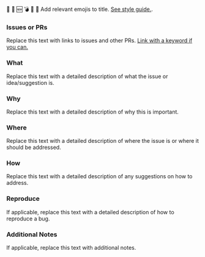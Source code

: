:memo: :lipstick: :new: :bomb: :bug: :art: Add relevant emojis to title. [See style guide.](https://github.com/jameshughes89/cs102/blob/main/CONTRIBUTING.md#style-guidelines).


### Issues or PRs
Replace this text with links to issues and other PRs. [Link with a keyword if you can.](https://docs.github.com/en/issues/tracking-your-work-with-issues/creating-issues/linking-a-pull-request-to-an-issue)

### What 
Replace this text with a detailed description of what the issue or idea/suggestion is.

### Why
Replace this text with a detailed description of why this is important.

### Where
Replace this text with a detailed description of where the issue is or where it should be addressed.

### How
Replace this text with a detailed description of any suggestions on how to address.

### Reproduce
If applicable, replace this text with a detailed description of how to reproduce a bug.

### Additional Notes
If applicable, replace this text with additional notes.
